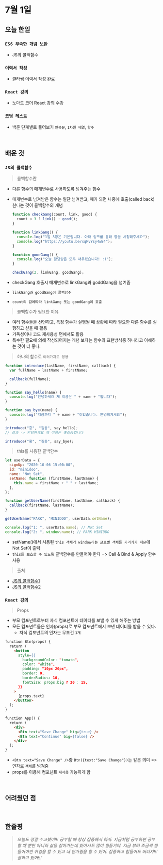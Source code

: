 # 7월 1일

## 오늘 한일

### `ES6 부족한 개념 보완`

- JS의 콜백함수

### `이력서 작성`

- 클라썸 이력서 작성 완료

### `React 강의`

- 노마드 코더 React 강의 수강

### `코딩 테스트`

- 백준 단계별로 풀어보기 `반복문`, `1차원 배열`, `함수`

<br>

## 배운 것

### `JS의 콜백함수`

> 콜백함수란

- 다른 함수의 매개변수로 사용하도록 넘겨주는 함수
- 매개변수로 넘겨받은 함수는 일단 넘겨받고, 때가 되면 나중에 호출(called back)한다는 것이 콜백함수의 개념

  ```js
  function checkGang(count, link, good) {
    count < 3 ? link() : good();
  }

  function linkGang() {
    console.log("1일 3깡은 기본입니다. 아래 링크를 통해 깡을 시청해주세요");
    console.log("https://youtu.be/xqFvYsy4wE4");
  }

  function goodGang() {
    console.log("오늘 할당량은 모두 채우셨습니다! :)");
  }

  checkGang(2, linkGang, goodGang);
  ```

- checkGang 호출시 매개변수로 linkGang과 goddGang을 넘겨줌
- `linkGang과 goodGang이 콜백함수`
- `count의 값에따라 linkGang 또는 goodGang이 호출`

> 콜백함수가 필요한 이유

- 여러 함수들을 선언하고, 특정 함수가 실행될 때 상황에 따라 필요한 다른 함수를 실행하고 싶을 때 활용
- 가독성이나 코드 재사용성 면에서도 활용
- 특수한 필요에 의해 작성되어지는 개념 보다는 함수의 표현방식중 하나라고 이해하는 것이 더 좋다.

> 하나의 함수로 `여러가지로 응용`

```js
function introduce(lastName, firstName, callback) {
  var fullName = lastName + firstName;

  callback(fullName);
}

function say_hello(name) {
  console.log("안녕하세요 제 이름은 " + name + "입니다");
}

function say_bye(name) {
  console.log("지금까지 " + name + "이었습니다. 안녕히계세요");
}

introduce("홍", "길동", say_hello);
// 결과 -> 안녕하세요 제 이름은 홍길동입니다

introduce("홍", "길동", say_bye);
```

> this를 사용한 콜백함수

```js
let userData = {
  signUp: "2020-10-06 15:00:00",
  id: "minidoo",
  name: "Not Set",
  setName: function (firstName, lastName) {
    this.name = firstName + " " + lastName;
  },
};

function getUserName(firstName, lastName, callback) {
  callback(firstName, lastName);
}

getUserName("PARK", "MINIDDO", userData.setName);

console.log("1: ", userData.name); // Not Set
console.log("2: ", window.name); // PARK MINIDDO
```

- setName()에서 사용된 `this 객체가 window라는 글로벌 객체를 가리키기 때문`에 Not Set이 출력
- `this를 보호할 수 있도록` 콜백함수를 만들어야 한다 => Call & Bind & Apply 함수 사용

> 출처

- [JS의 콜백함수1]
- [JS의 콜백함수2]

[js의 콜백함수1]: https://bigtop.tistory.com/35
[js의 콜백함수2]: https://inpa.tistory.com/entry/JS-📚-자바스크립트-콜백-함수

### `React 강의`

> Props

- 부모 컴포넌트로부터 자식 컴포넌트에 데이터를 보낼 수 있게 해주는 방법
- 모든 컴포넌트들은 인자(props)로 부모 컴포넌트에서 보낸 데이터를 받을 수 있다.
  - 자식 컴포넌트의 인자는 무조건 `1개`

```html
function Btn(props) {
  return (
    <button
      style={{
        backgroundColor: "tomato",
        color: "white",
        padding: "10px 20px",
        border: 0,
        borderRadius: 10,
        fontSize: props.big ? 20 : 15,
      }}
    >
      {props.text}
    </button>
  );
}

function App() {
  return (
    <div>
      <Btn text="Save Change" big={true} />
      <Btn text="Continue" big={false} />
    </div>
  );
}
```

- `<Btn text="Save Change" />`랑 `Btn({text:"Save Change"})`는 같은 의미 => 인자로 `객체`를 넘겨줌
- props를 이용해 컴포넌트 `재사용` 가능하게 함

<br>

## 어려웠던 점

<br>

## 한줄평

> _오늘도 정말 수고했어!!! 공부할 때 항상 집중해서 하자. 지금처럼 공부하면 공부할 때 뿐만 아니라 삶을 살아가는데 있어서도 많이 힘들거야. 지금 부터 조금씩 힘들어야만 취업을 할 수 있고 내 앞가림을 할 수 있어. 집중하고 힘들어도 버티자!!! 잘하고 있어!!!_

<br>
